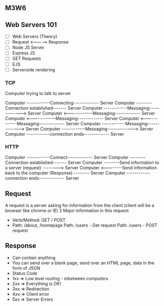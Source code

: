 ## M3W6

## Web Servers 101

- [ ] Web Servers (Theory)
- [ ] Request <-----> Response
- [ ] Node JS Server
- [ ] Express JS
- [ ] GET Requests
- [ ] EJS
- [ ] Serverside rendering

### TCP

Computer trying to talk to server

Computer ------------Connecting------------- Server
Computer --------Connection established------- Server
Computer ------------Messaging-------------> Server
Computer <------------Messaging------------- Server
Computer <------------Messaging------------- Server
Computer <------------Messaging------------- Server
Computer ------------Messaging-------------> Server
Computer ------------Messaging-------------> Server
Computer ------------connection ends------------- Server

### HTTP

Computer ------------Connect------------- Server
Computer --------Connection established------- Server
Computer --------Send information to a server (request) --------> Server
Computer <--------Send information back to the computer (Response) -------- Server
Computer ------------connection ends------------- Server

## Request

A request is a server asking for information from the client (client will be a browser like chrome or IE)
2 Major information in this request

- Verb/Method: GET / POST
- Path: /about, /homepage
  Path: /users - Get request
  Path: /users - POST request

## Response

- Can contain anything
- You can send over a blank page, send over an HTML page, data in the form of JSON
- Status Code
- 1xx => Low level routing - inbetween computers
- 2xx => Everything is OK!
- 3xx => Redirection
- 4xx => Client error
- 5xx => Server Errors
